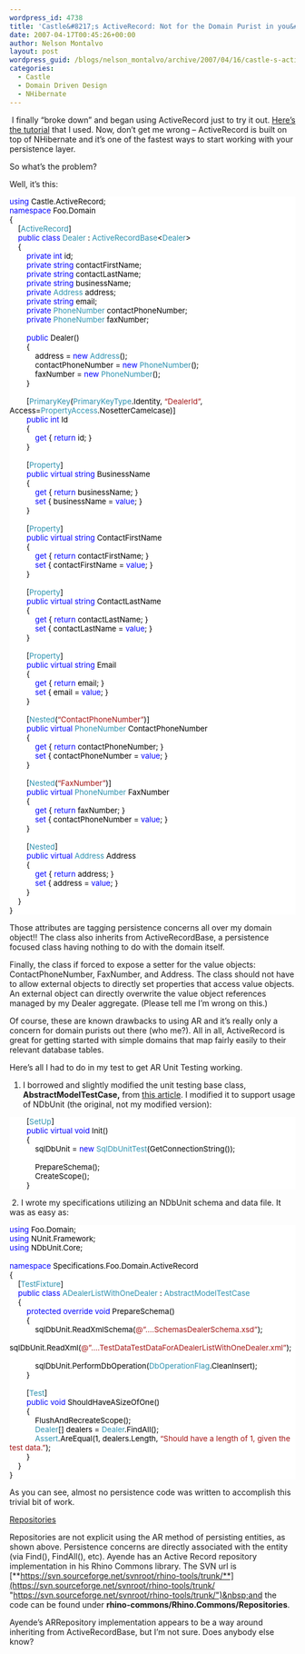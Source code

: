 ```yaml
---
wordpress_id: 4738
title: 'Castle&#8217;s ActiveRecord: Not for the Domain Purist in you&#8230;'
date: 2007-04-17T00:45:26+00:00
author: Nelson Montalvo
layout: post
wordpress_guid: /blogs/nelson_montalvo/archive/2007/04/16/castle-s-activerecord-not-for-the-domain-purist-in-you.aspx
categories:
  - Castle
  - Domain Driven Design
  - NHibernate
---
```

&nbsp;I finally &#8220;broke down&#8221; and began using ActiveRecord just to try it out. <a href="http://www.castleproject.org/monorail/gettingstarted/ar.html" target="_blank">Here&#8217;s the tutorial</a> that I used. Now, don&#8217;t get me wrong &#8211;&nbsp;ActiveRecord is built on top of NHibernate and it&#8217;s one of the fastest ways to start working with your persistence layer.

So what&#8217;s the problem?

Well, it&#8217;s this:

<div style="font-size: 10pt;background: white;color: black;font-family:">
  <p style="margin: 0px">
    <span style="color: blue">using</span> Castle.ActiveRecord;
  </p>
  
  <p style="margin: 0px">
    <span style="color: blue">namespace</span> Foo.Domain
  </p>
  
  <p style="margin: 0px">
    {
  </p>
  
  <p style="margin: 0px">
    &nbsp;&nbsp;&nbsp; [<span style="color: #2b91af">ActiveRecord</span>]
  </p>
  
  <p style="margin: 0px">
    &nbsp;&nbsp;&nbsp; <span style="color: blue">public</span> <span style="color: blue">class</span> <span style="color: #2b91af">Dealer</span> : <span style="color: #2b91af">ActiveRecordBase</span><<span style="color: #2b91af">Dealer</span>>
  </p>
  
  <p style="margin: 0px">
    &nbsp;&nbsp;&nbsp; {
  </p>
  
  <p style="margin: 0px">
    &nbsp;&nbsp;&nbsp; &nbsp;&nbsp;&nbsp; <span style="color: blue">private</span> <span style="color: blue">int</span> id;
  </p>
  
  <p style="margin: 0px">
    &nbsp;&nbsp;&nbsp; &nbsp;&nbsp;&nbsp; <span style="color: blue">private</span> <span style="color: blue">string</span> contactFirstName;
  </p>
  
  <p style="margin: 0px">
    &nbsp;&nbsp;&nbsp; &nbsp;&nbsp;&nbsp; <span style="color: blue">private</span> <span style="color: blue">string</span> contactLastName;
  </p>
  
  <p style="margin: 0px">
    &nbsp;&nbsp;&nbsp; &nbsp;&nbsp;&nbsp; <span style="color: blue">private</span> <span style="color: blue">string</span> businessName;
  </p>
  
  <p style="margin: 0px">
    &nbsp;&nbsp;&nbsp; &nbsp;&nbsp;&nbsp; <span style="color: blue">private</span> <span style="color: #2b91af">Address</span> address;
  </p>
  
  <p style="margin: 0px">
    &nbsp;&nbsp;&nbsp; &nbsp;&nbsp;&nbsp; <span style="color: blue">private</span> <span style="color: blue">string</span> email;
  </p>
  
  <p style="margin: 0px">
    &nbsp;&nbsp;&nbsp; &nbsp;&nbsp;&nbsp; <span style="color: blue">private</span> <span style="color: #2b91af">PhoneNumber</span> contactPhoneNumber;
  </p>
  
  <p style="margin: 0px">
    &nbsp;&nbsp;&nbsp; &nbsp;&nbsp;&nbsp; <span style="color: blue">private</span> <span style="color: #2b91af">PhoneNumber</span> faxNumber;
  </p>
  
  <p style="margin: 0px">
    &nbsp;
  </p>
  
  <p style="margin: 0px">
    &nbsp;&nbsp;&nbsp; &nbsp;&nbsp;&nbsp; <span style="color: blue">public</span> Dealer()
  </p>
  
  <p style="margin: 0px">
    &nbsp;&nbsp;&nbsp; &nbsp;&nbsp;&nbsp; {
  </p>
  
  <p style="margin: 0px">
    &nbsp;&nbsp;&nbsp; &nbsp;&nbsp;&nbsp; &nbsp;&nbsp;&nbsp; address = <span style="color: blue">new</span> <span style="color: #2b91af">Address</span>();
  </p>
  
  <p style="margin: 0px">
    &nbsp;&nbsp;&nbsp; &nbsp;&nbsp;&nbsp; &nbsp;&nbsp;&nbsp; contactPhoneNumber = <span style="color: blue">new</span> <span style="color: #2b91af">PhoneNumber</span>();
  </p>
  
  <p style="margin: 0px">
    &nbsp;&nbsp;&nbsp; &nbsp;&nbsp;&nbsp; &nbsp;&nbsp;&nbsp; faxNumber = <span style="color: blue">new</span> <span style="color: #2b91af">PhoneNumber</span>();
  </p>
  
  <p style="margin: 0px">
    &nbsp;&nbsp;&nbsp; &nbsp;&nbsp;&nbsp; }
  </p>
  
  <p style="margin: 0px">
    &nbsp;
  </p>
  
  <p style="margin: 0px">
    &nbsp;&nbsp;&nbsp; &nbsp;&nbsp;&nbsp; [<span style="color: #2b91af">PrimaryKey</span>(<span style="color: #2b91af">PrimaryKeyType</span>.Identity, <span style="color: #a31515">&#8220;DealerId&#8221;</span>, Access=<span style="color: #2b91af">PropertyAccess</span>.NosetterCamelcase)]
  </p>
  
  <p style="margin: 0px">
    &nbsp;&nbsp;&nbsp; &nbsp;&nbsp;&nbsp; <span style="color: blue">public</span> <span style="color: blue">int</span> Id
  </p>
  
  <p style="margin: 0px">
    &nbsp;&nbsp;&nbsp; &nbsp;&nbsp;&nbsp; {
  </p>
  
  <p style="margin: 0px">
    &nbsp;&nbsp;&nbsp; &nbsp;&nbsp;&nbsp; &nbsp;&nbsp;&nbsp; <span style="color: blue">get</span> { <span style="color: blue">return</span> id; }
  </p>
  
  <p style="margin: 0px">
    &nbsp;&nbsp;&nbsp; &nbsp;&nbsp;&nbsp; }
  </p>
  
  <p style="margin: 0px">
    &nbsp;
  </p>
  
  <p style="margin: 0px">
    &nbsp;&nbsp;&nbsp; &nbsp;&nbsp;&nbsp; [<span style="color: #2b91af">Property</span>]
  </p>
  
  <p style="margin: 0px">
    &nbsp;&nbsp;&nbsp; &nbsp;&nbsp;&nbsp; <span style="color: blue">public</span> <span style="color: blue">virtual</span> <span style="color: blue">string</span> BusinessName
  </p>
  
  <p style="margin: 0px">
    &nbsp;&nbsp;&nbsp; &nbsp;&nbsp;&nbsp; {
  </p>
  
  <p style="margin: 0px">
    &nbsp;&nbsp;&nbsp; &nbsp;&nbsp;&nbsp; &nbsp;&nbsp;&nbsp; <span style="color: blue">get</span> { <span style="color: blue">return</span> businessName; }
  </p>
  
  <p style="margin: 0px">
    &nbsp;&nbsp;&nbsp; &nbsp;&nbsp;&nbsp; &nbsp;&nbsp;&nbsp; <span style="color: blue">set</span> { businessName = <span style="color: blue">value</span>; }
  </p>
  
  <p style="margin: 0px">
    &nbsp;&nbsp;&nbsp; &nbsp;&nbsp;&nbsp; }
  </p>
  
  <p style="margin: 0px">
    &nbsp;
  </p>
  
  <p style="margin: 0px">
    &nbsp;&nbsp;&nbsp; &nbsp;&nbsp;&nbsp; [<span style="color: #2b91af">Property</span>]
  </p>
  
  <p style="margin: 0px">
    &nbsp;&nbsp;&nbsp; &nbsp;&nbsp;&nbsp; <span style="color: blue">public</span> <span style="color: blue">virtual</span> <span style="color: blue">string</span> ContactFirstName
  </p>
  
  <p style="margin: 0px">
    &nbsp;&nbsp;&nbsp; &nbsp;&nbsp;&nbsp; {
  </p>
  
  <p style="margin: 0px">
    &nbsp;&nbsp;&nbsp; &nbsp;&nbsp;&nbsp; &nbsp;&nbsp;&nbsp; <span style="color: blue">get</span> { <span style="color: blue">return</span> contactFirstName; }
  </p>
  
  <p style="margin: 0px">
    &nbsp;&nbsp;&nbsp; &nbsp;&nbsp;&nbsp; &nbsp;&nbsp;&nbsp; <span style="color: blue">set</span> { contactFirstName = <span style="color: blue">value</span>; }
  </p>
  
  <p style="margin: 0px">
    &nbsp;&nbsp;&nbsp; &nbsp;&nbsp;&nbsp; }
  </p>
  
  <p style="margin: 0px">
    &nbsp;
  </p>
  
  <p style="margin: 0px">
    &nbsp;&nbsp;&nbsp; &nbsp;&nbsp;&nbsp; [<span style="color: #2b91af">Property</span>]
  </p>
  
  <p style="margin: 0px">
    &nbsp;&nbsp;&nbsp; &nbsp;&nbsp;&nbsp; <span style="color: blue">public</span> <span style="color: blue">virtual</span> <span style="color: blue">string</span> ContactLastName
  </p>
  
  <p style="margin: 0px">
    &nbsp;&nbsp;&nbsp; &nbsp;&nbsp;&nbsp; {
  </p>
  
  <p style="margin: 0px">
    &nbsp;&nbsp;&nbsp; &nbsp;&nbsp;&nbsp; &nbsp;&nbsp;&nbsp; <span style="color: blue">get</span> { <span style="color: blue">return</span> contactLastName; }
  </p>
  
  <p style="margin: 0px">
    &nbsp;&nbsp;&nbsp; &nbsp;&nbsp;&nbsp; &nbsp;&nbsp;&nbsp; <span style="color: blue">set</span> { contactLastName = <span style="color: blue">value</span>; }
  </p>
  
  <p style="margin: 0px">
    &nbsp;&nbsp;&nbsp; &nbsp;&nbsp;&nbsp; }
  </p>
  
  <p style="margin: 0px">
    &nbsp;
  </p>
  
  <p style="margin: 0px">
    &nbsp;&nbsp;&nbsp; &nbsp;&nbsp;&nbsp; [<span style="color: #2b91af">Property</span>]
  </p>
  
  <p style="margin: 0px">
    &nbsp;&nbsp;&nbsp; &nbsp;&nbsp;&nbsp; <span style="color: blue">public</span> <span style="color: blue">virtual</span> <span style="color: blue">string</span> Email
  </p>
  
  <p style="margin: 0px">
    &nbsp;&nbsp;&nbsp; &nbsp;&nbsp;&nbsp; {
  </p>
  
  <p style="margin: 0px">
    &nbsp;&nbsp;&nbsp; &nbsp;&nbsp;&nbsp; &nbsp;&nbsp;&nbsp; <span style="color: blue">get</span> { <span style="color: blue">return</span> email; }
  </p>
  
  <p style="margin: 0px">
    &nbsp;&nbsp;&nbsp; &nbsp;&nbsp;&nbsp; &nbsp;&nbsp;&nbsp; <span style="color: blue">set</span> { email = <span style="color: blue">value</span>; }
  </p>
  
  <p style="margin: 0px">
    &nbsp;&nbsp;&nbsp; &nbsp;&nbsp;&nbsp; }
  </p>
  
  <p style="margin: 0px">
    &nbsp;
  </p>
  
  <p style="margin: 0px">
    &nbsp;&nbsp;&nbsp; &nbsp;&nbsp;&nbsp; [<span style="color: #2b91af">Nested</span>(<span style="color: #a31515">&#8220;ContactPhoneNumber&#8221;</span>)]
  </p>
  
  <p style="margin: 0px">
    &nbsp;&nbsp;&nbsp; &nbsp;&nbsp;&nbsp; <span style="color: blue">public</span> <span style="color: blue">virtual</span> <span style="color: #2b91af">PhoneNumber</span> ContactPhoneNumber
  </p>
  
  <p style="margin: 0px">
    &nbsp;&nbsp;&nbsp; &nbsp;&nbsp;&nbsp; {
  </p>
  
  <p style="margin: 0px">
    &nbsp;&nbsp;&nbsp; &nbsp;&nbsp;&nbsp; &nbsp;&nbsp;&nbsp; <span style="color: blue">get</span> { <span style="color: blue">return</span> contactPhoneNumber; }
  </p>
  
  <p style="margin: 0px">
    &nbsp;&nbsp;&nbsp; &nbsp;&nbsp;&nbsp; &nbsp;&nbsp;&nbsp; <span style="color: blue">set</span> { contactPhoneNumber = <span style="color: blue">value</span>; }
  </p>
  
  <p style="margin: 0px">
    &nbsp;&nbsp;&nbsp; &nbsp;&nbsp;&nbsp; }
  </p>
  
  <p style="margin: 0px">
    &nbsp;
  </p>
  
  <p style="margin: 0px">
    &nbsp;&nbsp;&nbsp; &nbsp;&nbsp;&nbsp; [<span style="color: #2b91af">Nested</span>(<span style="color: #a31515">&#8220;FaxNumber&#8221;</span>)]
  </p>
  
  <p style="margin: 0px">
    &nbsp;&nbsp;&nbsp; &nbsp;&nbsp;&nbsp; <span style="color: blue">public</span> <span style="color: blue">virtual</span> <span style="color: #2b91af">PhoneNumber</span> FaxNumber
  </p>
  
  <p style="margin: 0px">
    &nbsp;&nbsp;&nbsp; &nbsp;&nbsp;&nbsp; {
  </p>
  
  <p style="margin: 0px">
    &nbsp;&nbsp;&nbsp; &nbsp;&nbsp;&nbsp; &nbsp;&nbsp;&nbsp; <span style="color: blue">get</span> { <span style="color: blue">return</span> faxNumber; }
  </p>
  
  <p style="margin: 0px">
    &nbsp;&nbsp;&nbsp; &nbsp;&nbsp;&nbsp; &nbsp;&nbsp;&nbsp; <span style="color: blue">set</span> { contactPhoneNumber = <span style="color: blue">value</span>; }
  </p>
  
  <p style="margin: 0px">
    &nbsp;&nbsp;&nbsp; &nbsp;&nbsp;&nbsp; }
  </p>
  
  <p style="margin: 0px">
    &nbsp;
  </p>
  
  <p style="margin: 0px">
    &nbsp;&nbsp;&nbsp; &nbsp;&nbsp;&nbsp; [<span style="color: #2b91af">Nested</span>]
  </p>
  
  <p style="margin: 0px">
    &nbsp;&nbsp;&nbsp; &nbsp;&nbsp;&nbsp; <span style="color: blue">public</span> <span style="color: blue">virtual</span> <span style="color: #2b91af">Address</span> Address
  </p>
  
  <p style="margin: 0px">
    &nbsp;&nbsp;&nbsp; &nbsp;&nbsp;&nbsp; {
  </p>
  
  <p style="margin: 0px">
    &nbsp;&nbsp;&nbsp; &nbsp;&nbsp;&nbsp; &nbsp;&nbsp;&nbsp; <span style="color: blue">get</span> { <span style="color: blue">return</span> address; }
  </p>
  
  <p style="margin: 0px">
    &nbsp;&nbsp;&nbsp; &nbsp;&nbsp;&nbsp; &nbsp;&nbsp;&nbsp; <span style="color: blue">set</span> { address = <span style="color: blue">value</span>; }
  </p>
  
  <p style="margin: 0px">
    &nbsp;&nbsp;&nbsp; &nbsp;&nbsp;&nbsp; }
  </p>
  
  <p style="margin: 0px">
    &nbsp;&nbsp;&nbsp; }
  </p>
  
  <p style="margin: 0px">
    }
  </p>
</div>

Those attributes are tagging persistence concerns all over my domain object!!&nbsp;The class also inherits&nbsp;from ActiveRecordBase<T>, a persistence focused class having nothing to do with&nbsp;the domain itself.

Finally,&nbsp;the class if forced to expose a setter for&nbsp;the value objects: ContactPhoneNumber, FaxNumber, and Address.&nbsp;The class&nbsp;should not have to allow external objects to directly set properties that access value objects. An external object can directly overwrite the value object references managed by my Dealer aggregate. (Please tell me I&#8217;m wrong on this.)

Of course,&nbsp;these are&nbsp;known&nbsp;drawbacks to using AR&nbsp;and it&#8217;s really only a concern for domain purists out there (who me?). All in all, ActiveRecord is great for getting started with simple domains that map fairly easily to their relevant database tables.

Here&#8217;s all I had to do in my test to get AR Unit Testing working.

1. I borrowed and slightly modified the unit testing base class, **AbstractModelTestCase,** from <a href="http://wiki.castleproject.org/index.php/ActiveRecord:How_to:Unit_testing" target="_blank">this article</a>. I modified it to support usage of NDbUnit (the original, not my modified version):

<div style="font-size: 10pt;background: white;color: black;font-family:">
  <p style="margin: 0px">
    &nbsp;&nbsp;&nbsp; &nbsp;&nbsp;&nbsp; [<span style="color: #2b91af">SetUp</span>]
  </p>
  
  <p style="margin: 0px">
    &nbsp;&nbsp;&nbsp; &nbsp;&nbsp;&nbsp; <span style="color: blue">public</span> <span style="color: blue">virtual</span> <span style="color: blue">void</span> Init()
  </p>
  
  <p style="margin: 0px">
    &nbsp;&nbsp;&nbsp; &nbsp;&nbsp;&nbsp; {
  </p>
  
  <p style="margin: 0px">
    &nbsp;&nbsp;&nbsp; &nbsp;&nbsp;&nbsp; &nbsp;&nbsp;&nbsp; sqlDbUnit = <span style="color: blue">new</span> <span style="color: #2b91af">SqlDbUnitTest</span>(GetConnectionString());
  </p>
  
  <p style="margin: 0px">
    &nbsp;
  </p>
  
  <p style="margin: 0px">
    &nbsp;&nbsp;&nbsp; &nbsp;&nbsp;&nbsp; &nbsp;&nbsp;&nbsp; PrepareSchema();
  </p>
  
  <p style="margin: 0px">
    &nbsp;&nbsp;&nbsp; &nbsp;&nbsp;&nbsp; &nbsp;&nbsp;&nbsp; CreateScope();
  </p>
  
  <p style="margin: 0px">
    &nbsp;&nbsp;&nbsp; &nbsp;&nbsp;&nbsp; }
  </p>
</div>

&nbsp;2. I wrote my&nbsp;specifications utilizing an NDbUnit schema and data file. It was as easy as:

<div style="font-size: 10pt;background: white;color: black;font-family:">
  <p style="margin: 0px">
    <span style="color: blue">using</span> Foo.Domain;
  </p>
  
  <p style="margin: 0px">
    <span style="color: blue">using</span> NUnit.Framework;
  </p>
  
  <p style="margin: 0px">
    <span style="color: blue">using</span> NDbUnit.Core;
  </p>
  
  <p style="margin: 0px">
    &nbsp;
  </p>
  
  <p style="margin: 0px">
    <span style="color: blue">namespace</span> Specifications.Foo.Domain.ActiveRecord
  </p>
  
  <p style="margin: 0px">
    {
  </p>
  
  <p style="margin: 0px">
    &nbsp;&nbsp;&nbsp; [<span style="color: #2b91af">TestFixture</span>]
  </p>
  
  <p style="margin: 0px">
    &nbsp;&nbsp;&nbsp; <span style="color: blue">public</span> <span style="color: blue">class</span> <span style="color: #2b91af">ADealerListWithOneDealer</span> : <span style="color: #2b91af">AbstractModelTestCase</span>
  </p>
  
  <p style="margin: 0px">
    &nbsp;&nbsp;&nbsp; {
  </p>
  
  <p style="margin: 0px">
    &nbsp;&nbsp;&nbsp; &nbsp;&nbsp;&nbsp; <span style="color: blue">protected</span> <span style="color: blue">override</span> <span style="color: blue">void</span> PrepareSchema()
  </p>
  
  <p style="margin: 0px">
    &nbsp;&nbsp;&nbsp; &nbsp;&nbsp;&nbsp; {
  </p>
  
  <p style="margin: 0px">
    &nbsp;&nbsp;&nbsp; &nbsp;&nbsp;&nbsp; &nbsp;&nbsp;&nbsp; sqlDbUnit.ReadXmlSchema(<span style="color: #a31515">@&#8221;&#8230;.SchemasDealerSchema.xsd&#8221;</span>);
  </p>
  
  <p style="margin: 0px">
    &nbsp;&nbsp;&nbsp; &nbsp;&nbsp;&nbsp; &nbsp;&nbsp;&nbsp; sqlDbUnit.ReadXml(<span style="color: #a31515">@&#8221;&#8230;.TestDataTestDataForADealerListWithOneDealer.xml&#8221;</span>);
  </p>
  
  <p style="margin: 0px">
    &nbsp;
  </p>
  
  <p style="margin: 0px">
    &nbsp;&nbsp;&nbsp; &nbsp;&nbsp;&nbsp; &nbsp;&nbsp;&nbsp; sqlDbUnit.PerformDbOperation(<span style="color: #2b91af">DbOperationFlag</span>.CleanInsert);
  </p>
  
  <p style="margin: 0px">
    &nbsp;&nbsp;&nbsp; &nbsp;&nbsp;&nbsp; }
  </p>
  
  <p style="margin: 0px">
    &nbsp;
  </p>
  
  <p style="margin: 0px">
    &nbsp;&nbsp;&nbsp; &nbsp;&nbsp;&nbsp; [<span style="color: #2b91af">Test</span>]
  </p>
  
  <p style="margin: 0px">
    &nbsp;&nbsp;&nbsp; &nbsp;&nbsp;&nbsp; <span style="color: blue">public</span> <span style="color: blue">void</span> ShouldHaveASizeOfOne()
  </p>
  
  <p style="margin: 0px">
    &nbsp;&nbsp;&nbsp; &nbsp;&nbsp;&nbsp; {
  </p>
  
  <p style="margin: 0px">
    &nbsp;&nbsp;&nbsp; &nbsp;&nbsp;&nbsp; &nbsp;&nbsp;&nbsp; FlushAndRecreateScope();
  </p>
  
  <p style="margin: 0px">
    &nbsp;&nbsp;&nbsp; &nbsp;&nbsp;&nbsp; &nbsp;&nbsp;&nbsp; <span style="color: #2b91af">Dealer</span>[] dealers = <span style="color: #2b91af">Dealer</span>.FindAll();
  </p>
  
  <p style="margin: 0px">
    &nbsp;&nbsp;&nbsp; &nbsp;&nbsp;&nbsp; &nbsp;&nbsp;&nbsp; <span style="color: #2b91af">Assert</span>.AreEqual(1, dealers.Length, <span style="color: #a31515">&#8220;Should have a length of 1, given the test data.&#8221;</span>);&nbsp;&nbsp;&nbsp; &nbsp;&nbsp;&nbsp; &nbsp;&nbsp;
  </p>
  
  <p style="margin: 0px">
    &nbsp;&nbsp;&nbsp; &nbsp;&nbsp;&nbsp; }
  </p>
  
  <p style="margin: 0px">
    &nbsp;&nbsp;&nbsp; }
  </p>
  
  <p style="margin: 0px">
    }
  </p>
</div>

As you can see, almost no persistence code was written to accomplish this trivial bit of work.

<u>Repositories</u>

Repositories are not explicit using the AR method of persisting entities, as shown above. Persistence concerns are directly associated with the entity (via Find(), FindAll(), etc). Ayende has an Active Record repository implementation in his Rhino Commons library. The SVN url is [**https://svn.sourceforge.net/svnroot/rhino-tools/trunk/**](https://svn.sourceforge.net/svnroot/rhino-tools/trunk/ "https://svn.sourceforge.net/svnroot/rhino-tools/trunk/")&nbsp;and the code can be found under **rhino-commons/Rhino.Commons/Repositories**.

Ayende&#8217;s ARRepository&nbsp;implementation appears to be a way around inheriting from ActiveRecordBase<T>, but I&#8217;m not sure. Does anybody else know?